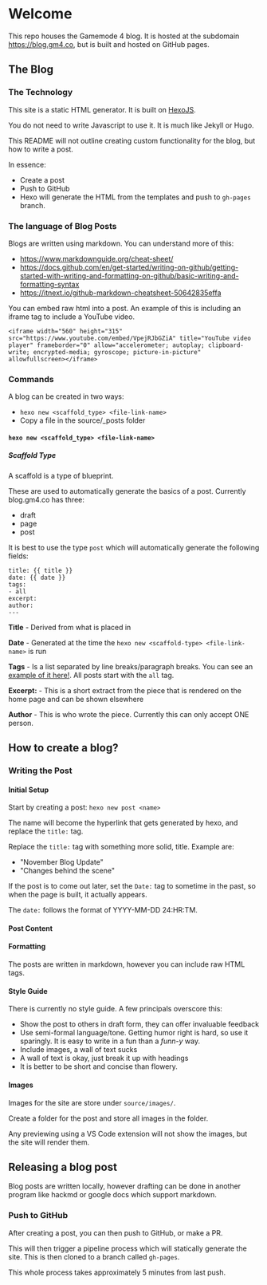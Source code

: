 # Welcome

This repo houses the Gamemode 4 blog. It is hosted at the subdomain https://blog.gm4.co, but is built and hosted on GitHub pages.

## The Blog

### The Technology

This site is a static HTML generator. It is built on [HexoJS](https://hexo.io/).

You do not need to write Javascript to use it. It is much like Jekyll or Hugo.

This README will not outline creating custom functionality for the blog, but how to write a post.

In essence:
- Create a post
- Push to GitHub
- Hexo will generate the HTML from the templates and push to `gh-pages` branch.

### The language of Blog Posts

Blogs are written using markdown. You can understand more of this:
- https://www.markdownguide.org/cheat-sheet/
- https://docs.github.com/en/get-started/writing-on-github/getting-started-with-writing-and-formatting-on-github/basic-writing-and-formatting-syntax
- https://itnext.io/github-markdown-cheatsheet-50642835effa

You can embed raw html into a post. An example of this is including an iframe tag to include a YouTube video.

```
<iframe width="560" height="315" src="https://www.youtube.com/embed/VpejRJbGZiA" title="YouTube video player" frameborder="0" allow="accelerometer; autoplay; clipboard-write; encrypted-media; gyroscope; picture-in-picture" allowfullscreen></iframe>
```

### Commands

A blog can be created in two ways:
- `hexo new <scaffold_type> <file-link-name>`
- Copy a file in the source/_posts folder

#### `hexo new <scaffold_type> <file-link-name>`

##### Scaffold Type

A scaffold is a type of blueprint. 

These are used to automatically generate the basics of a post. Currently blog.gm4.co has three:
- draft
- page
- post

It is best to use the type `post` which will automatically generate the following fields:

```
title: {{ title }}
date: {{ date }}
tags:
- all
excerpt:
author:
---

```

**Title** - Derived from what is placed in <file-link-name>

**Date** - Generated at the time the `hexo new <scaffold-type> <file-link-name>` is run

**Tags** - Is a list separated by line breaks/paragraph breaks. You can see an [example of it here!](https://blog.gm4.co/tags/updates/). All posts start with the `all` tag.

**Excerpt:** - This is a short extract from the piece that is rendered on the home page and can be shown elsewhere

**Author** - This is who wrote the piece. Currently this can only accept ONE person.

## How to create a blog?

### Writing the Post

#### Initial Setup
Start by creating a post:
`hexo new post <name>`

The name will become the hyperlink that gets generated by hexo, and replace the `title:` tag.

Replace the `title:` tag with something more solid, title. Example are:
- "November Blog Update"
- "Changes behind the scene"

If the post is to come out later, set the `Date:` tag to sometime in the past, so when the page is built, it actually appears.

The `date:` follows the format of YYYY-MM-DD 24:HR:TM.

#### Post Content

#### Formatting

The posts are written in markdown, however you can include raw HTML tags.

#### Style Guide

There is currently no style guide. A few principals overscore this:
- Show the post to others in draft form, they can offer invaluable feedback
- Use semi-formal language/tone. Getting humor right is hard, so use it sparingly. It is easy to write in a fun than a *funn-y* way.
- Include images, a wall of text sucks
- A wall of text is okay, just break it up with headings
- It is better to be short and concise than flowery.

#### Images
Images for the site are store under `source/images/`.

Create a folder for the post and store all images in the folder.

Any previewing using a VS Code extension will not show the images, but the site will render them.

## Releasing a blog post

Blog posts are written locally, however drafting can be done in another program like hackmd or google docs which support markdown.

### Push to GitHub
After creating a post, you can then push to GitHub, or make a PR.

This will then trigger a pipeline process which will statically generate the site. This is then cloned to a branch called `gh-pages`.

This whole process takes approximately 5 minutes from last push.